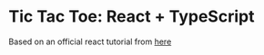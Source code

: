 # Tic Tac Toe: React + TypeScript

Based on an official react tutorial from [here](https://react.dev/learn/tutorial-tic-tac-toe)

